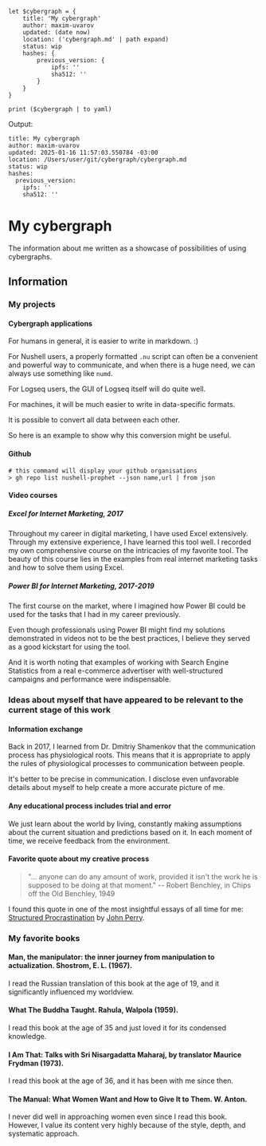 ```nu
let $cybergraph = {
    title: 'My cybergraph'
    author: maxim-uvarov
    updated: (date now)
    location: ('cybergraph.md' | path expand)
    status: wip
    hashes: {
        previous_version: {
            ipfs: ''
            sha512: ''
        }
    }
}

print ($cybergraph | to yaml)
```

Output:

```
title: My cybergraph
author: maxim-uvarov
updated: 2025-01-16 11:57:03.550784 -03:00
location: /Users/user/git/cybergraph/cybergraph.md
status: wip
hashes:
  previous_version:
    ipfs: ''
    sha512: ''
```
# My cybergraph

The information about me written as a showcase of possibilities of using cybergraphs.

## Information

### My projects

#### Cybergraph applications

For humans in general, it is easier to write in markdown. :)

For Nushell users, a properly formatted `.nu` script can often be a convenient and powerful way to communicate, and when there is a huge need, we can always use something like `numd`.

For Logseq users, the GUI of Logseq itself will do quite well.

For machines, it will be much easier to write in data-specific formats.

It is possible to convert all data between each other.

So here is an example to show why this conversion might be useful.

#### Github

```nu
# this command will display your github organisations
> gh repo list nushell-prophet --json name,url | from json
```

#### Video courses

##### Excel for Internet Marketing, 2017

Throughout my career in digital marketing, I have used Excel extensively. Through my extensive experience, I have learned this tool well. I recorded my own comprehensive course on the intricacies of my favorite tool. The beauty of this course lies in the examples from real internet marketing tasks and how to solve them using Excel.

##### Power BI for Internet Marketing, 2017-2019

The first course on the market, where I imagined how Power BI could be used for the tasks that I had in my career previously.

Even though professionals using Power BI might find my solutions demonstrated in videos not to be the best practices, I believe they served as a good kickstart for using the tool.

And it is worth noting that examples of working with Search Engine Statistics from a real e-commerce advertiser with well-structured campaigns and performance were indispensable.

### Ideas about myself that have appeared to be relevant to the current stage of this work

#### Information exchange

Back in 2017, I learned from Dr. Dmitriy Shamenkov that the communication process has physiological roots. This means that it is appropriate to apply the rules of physiological processes to communication between people.

It's better to be precise in communication. I disclose even unfavorable details about myself to help create a more accurate picture of me.

#### Any educational process includes trial and error

We just learn about the world by living, constantly making assumptions about the current situation and predictions based on it. In each moment of time, we receive feedback from the environment.

#### Favorite quote about my creative process

> "... anyone can do any amount of work, provided it isn't the work he is supposed to be doing at that moment."
> -- Robert Benchley, in Chips off the Old Benchley, 1949

I found this quote in one of the most insightful essays of all time for me: [Structured Procrastination](https://structuredprocrastination.com) by [John Perry](http://john.jperry.net).

### My favorite books

#### Man, the manipulator: the inner journey from manipulation to actualization. Shostrom, E. L. (1967).

I read the Russian translation of this book at the age of 19, and it significantly influenced my worldview.

#### What The Buddha Taught. Rahula, Walpola (1959).

I read this book at the age of 35 and just loved it for its condensed knowledge.

#### I Am That: Talks with Sri Nisargadatta Maharaj, by translator Maurice Frydman (1973).

I read this book at the age of 36, and it has been with me since then.

#### The Manual: What Women Want and How to Give It to Them. W. Anton.

I never did well in approaching women even since I read this book. However, I value its content very highly because of the style, depth, and systematic approach.

